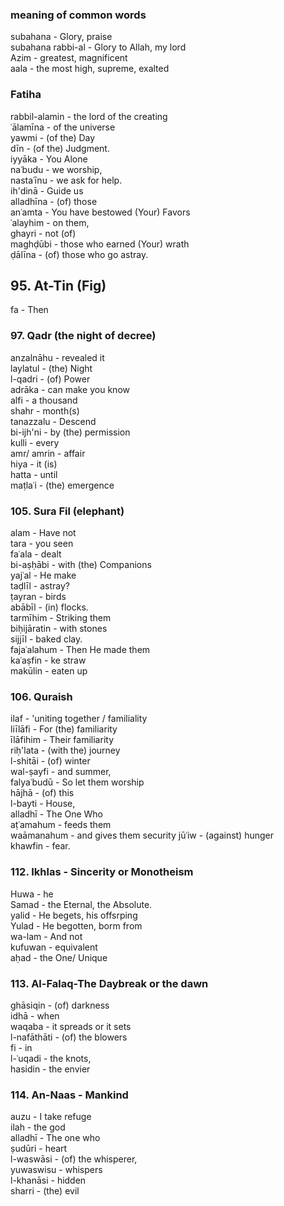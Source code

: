 ### meaning of common words    
subahana - Glory, praise    
subahana rabbi-al - Glory to Allah, my lord    
Azim - greatest, magnificent    
aala - the most high, supreme, exalted    

### Fatiha    
rabbil-alamin - the lord of the creating     
ʿālamīna - of the universe  
yawmi - (of the) Day	    
dīn - (of the) Judgment.     
iyyāka - You Alone     
naʿbudu - we worship,     
nastaʿīnu - we ask for help.   
ih'dinā - Guide us   
alladhīna - (of) those   
anʿamta - You have bestowed (Your) Favors    
ʿalayhim - on them,      
ghayri - not (of)    
maghḍūbi - those who earned (Your) wrath   
ḍālīna - (of) those who go astray.   
## 95. At-Tin (Fig)     
fa - Then    
### 97. Qadr (the night of decree)    
anzalnāhu - revealed it	     
laylatul - (the) Night	  
l-qadri - (of) Power    
adrāka - can make you know     
alfi - a thousand	     
shahr - month(s)     
tanazzalu - Descend    
bi-ijh'ni - by (the) permission	    
kulli - every	   
amr/ amrin - affair     
hiya - it (is)     
hatta - until     
maṭlaʿi - (the) emergence	    
### 105. Sura Fil (elephant)     
alam - Have not   
tara - you seen    
faʿala - dealt   
bi-aṣḥābi - with (the) Companions     
yajʿal - He make    
taḍlīl - astray?     
ṭayran - birds     
abābīl - (in) flocks.     
tarmīhim - Striking them     
biḥijāratin - with stones      
sijjīl -  baked clay.     
fajaʿalahum - Then He made them   
kaʿaṣfin - ke straw    
makūlin - eaten up  
### 106. Quraish      
ilaf - 'uniting together / familiality     
liīlāfi - For (the) familiarity    
īlāfihim - Their familiarity     
riḥ'lata - (with the) journey    
l-shitāi - (of) winter    
wal-ṣayfi - and summer,   
falyaʿbudū - So let them worship   
hājhā - (of) this    
l-bayti - House,      
alladhī - The One Who   
aṭʿamahum - feeds them     
waāmanahum - and gives them security 
jūʿiw -  (against) hunger	     
khawfin - fear.     
### 112. Ikhlas - Sincerity or Monotheism   
Huwa - he     
Samad - the Eternal, the Absolute.   
yalid - He begets, his offsrping    
Yulad - He begotten, borm from     
wa-lam - And not   
kufuwan - equivalent    
aḥad - the One/ Unique     


### 113. Al-Falaq-The Daybreak or the dawn     
ghāsiqin - (of) darkness		      
idhā - when		      
waqaba - it spreads or it sets        
l-nafāthāti - (of) the blowers   
fi - in     
l-ʿuqadi - the knots,    
hasidin - the envier    

### 114. An-Naas - Mankind    
auzu - I take refuge    
ilah - the god    
alladhī - The one who    
ṣudūri - heart    
l-waswāsi - (of) the whisperer,    
yuwaswisu - whispers    
l-khanāsi - hidden    
sharri - (the) evil    
